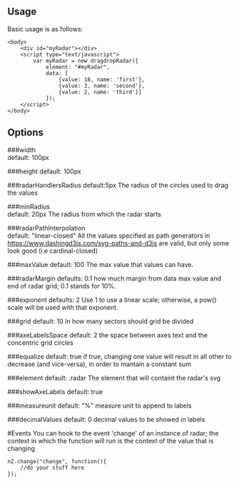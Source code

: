 ## Usage

Basic usage is as follows:

    <body>
        <div id="myRadar"></div>
        <script type="text/javascript">
            var myRadar = new dragdropRadar({
                element: "#myRadar",
                data: [
                    {value: 18, name: 'first'},
                    {value: 3, name: 'second'},
                    {value: 2, name: 'third'}]
                });
        </script>
    </body>

## Options

###width  
default: 100px

###height
default: 100px

###radarHandlersRadius 
default:5px
The radius of the circles used to drag the values

###minRadius  
default: 20px
The radius from which the radar starts

###radarPathInterpolation  
default: "linear-closed" 
All the values specified as path generators in https://www.dashingd3js.com/svg-paths-and-d3js are valid, but only some look good (i.e cardinal-closed)

###maxValue
default: 100
The max value that values can have.

###radarMargin
defaults: 0.1
how much margin from data max value and end of radar grid; 0.1 stands for 10%.

###exponent 
defaults: 2
Use 1 to use a linear scale; otherwise, a pow() scale will be used with that exponent.

###grid
default: 10
In how many sectors should grid be divided

###axeLabelsSpace
default: 2
the space between axes text and the concentric grid circles

###equalize
default: true
if true, changing one value will result in all other to decrease (and vice-versa), in order to mantain a constant sum

###element
default: .radar
The element that will containt the radar's svg

###showAxeLabels
default: true

###measureunit
default: "%"
measure unit to append to labels

###decimalValues
default: 0
decimal values to be showed in labels

#Events
You can hook to the event 'change' of an instance of radar; the context in which the function will run is the context of the value that is changing
    
    n2.change("change", function(){
        //do your stuff here
    });